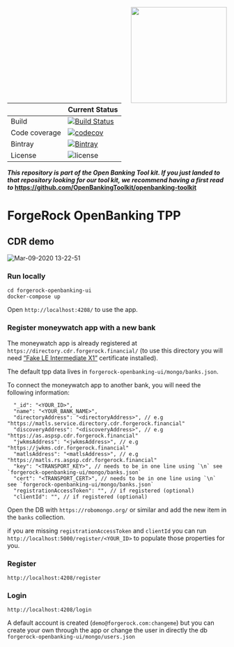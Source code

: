 [<img src="https://raw.githubusercontent.com/ForgeRock/forgerock-logo-dev/master/Logo-fr-dev.png" align="right" width="220px"/>](https://developer.forgerock.com/)

| |Current Status|
|---|---|
|Build|[![Build Status](https://img.shields.io/endpoint.svg?url=https%3A%2F%2Factions-badge.atrox.dev%2FOpenBankingToolkit%2Fopenbanking-tpp%2Fbadge%3Fref%3Dmaster&style=flat)](https://actions-badge.atrox.dev/OpenBankingToolkit/openbanking-tpp/goto?ref=master)|
|Code coverage|[![codecov](https://codecov.io/gh/OpenBankingToolkit/openbanking-tpp/branch/master/graph/badge.svg)](https://codecov.io/gh/OpenBankingToolkit/openbanking-tpp)
|Bintray|[![Bintray](https://img.shields.io/bintray/v/openbanking-toolkit/OpenBankingToolKit/openbanking-tpp.svg?maxAge=2592000)](https://bintray.com/openbanking-toolkit/OpenBankingToolKit/openbanking-tpp)|
|License|![license](https://img.shields.io/github/license/ACRA/acra.svg)|

**_This repository is part of the Open Banking Tool kit. If you just landed to that repository looking for our tool kit,_
_we recommend having a first read to_ https://github.com/OpenBankingToolkit/openbanking-toolkit**

ForgeRock OpenBanking TPP
=========================


## CDR demo

![Mar-09-2020 13-22-51](https://user-images.githubusercontent.com/1388706/76212677-4a5c1d80-6209-11ea-9446-f072f693e261.gif)

### Run locally

```
cd forgerock-openbanking-ui 
docker-compose up
```

Open `http://localhost:4208/` to use the app.

### Register moneywatch app with a new bank

The moneywatch app is already registered at `https://directory.cdr.forgerock.financial/` (to use this directory you will need [“Fake LE Intermediate X1”](https://letsencrypt.org/docs/staging-environment/) certificate installed). 

The default tpp data lives in `forgerock-openbanking-ui/mongo/banks.json`.

To connect the moneywatch app to another bank, you will need the following information:

```
  "_id": "<YOUR_ID>", 
  "name": "<YOUR_BANK_NAME>", 
  "directoryAddress": "<directoryAddress>", // e.g "https://matls.service.directory.cdr.forgerock.financial"
  "discoveryAddress": "<discoveryAddress>", // e.g "https://as.aspsp.cdr.forgerock.financial"
  "jwkmsAddress": "<jwkmsAddress>", // e.g "https://jwkms.cdr.forgerock.financial"
  "matlsAddress": "<matlsAddress>", // e.g "https://matls.rs.aspsp.cdr.forgerock.financial"
  "key": "<TRANSPORT_KEY>", // needs to be in one line using `\n` see `forgerock-openbanking-ui/mongo/banks.json`
  "cert": "<TRANSPORT_CERT>", // needs to be in one line using `\n` see `forgerock-openbanking-ui/mongo/banks.json`
  "registrationAccessToken": "", // if registered (optional)
  "clientId": "", // if registered (optional)
```

Open the DB with `https://robomongo.org/` or similar and add the new item in the `banks` collection.

if you are missing `registrationAccessToken` and `clientId` you can run `http://localhost:5000/register/<YOUR_ID>` to populate those properties for you.

### Register

`http://localhost:4208/register`

### Login

`http://localhost:4208/login`

A default account is created (`demo@forgerock.com:changeme`) but you can create your own through the app or change the user in directly the db ``forgerock-openbanking-ui/mongo/users.json``




